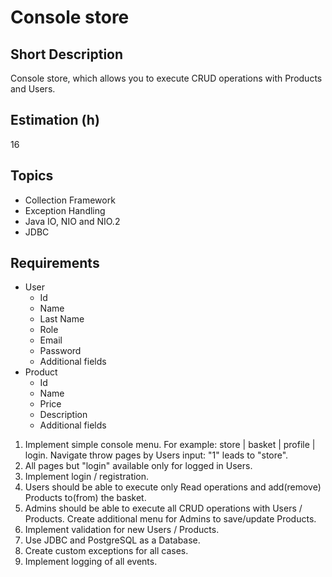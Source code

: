# Console store

## Short Description

Console store, which allows you to execute CRUD operations with Products and Users.

## Estimation (h)

16

## Topics

* Collection Framework
* Exception Handling
* Java IO, NIO and NIO.2
* JDBC

## Requirements

* User
  * Id
  * Name
  * Last Name
  * Role
  * Email
  * Password
  * Additional fields
* Product
  * Id
  * Name
  * Price
  * Description
  * Additional fields

1. Implement simple console menu. For example: store | basket | profile | login. Navigate throw pages by Users input:
   "1" leads to "store".
2. All pages but "login" available only for logged in Users.
3. Implement login / registration.
4. Users should be able to execute only Read operations and add(remove) Products to(from) the basket.
5. Admins should be able to execute all CRUD operations with Users / Products. Create additional menu for Admins to
   save/update Products.
6. Implement validation for new Users / Products.
7. Use JDBC and PostgreSQL as a Database.
8. Create custom exceptions for all cases.
9. Implement logging of all events.
